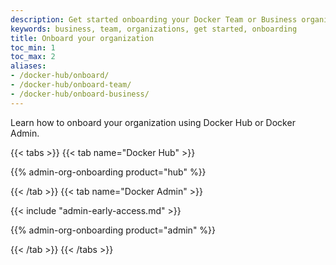 ```yaml
---
description: Get started onboarding your Docker Team or Business organization.
keywords: business, team, organizations, get started, onboarding
title: Onboard your organization
toc_min: 1
toc_max: 2
aliases:
- /docker-hub/onboard/
- /docker-hub/onboard-team/
- /docker-hub/onboard-business/
---
```


Learn how to onboard your organization using Docker Hub or Docker Admin.

{{< tabs >}}
{{< tab name="Docker Hub" >}}

{{% admin-org-onboarding product="hub" %}}

{{< /tab >}}
{{< tab name="Docker Admin" >}}

{{< include "admin-early-access.md" >}}

{{% admin-org-onboarding product="admin" %}}

{{< /tab >}}
{{< /tabs >}}